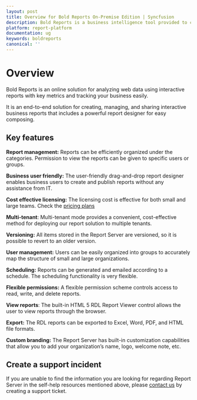 ```yaml
---
layout: post
title: Overview for Bold Reports On-Premise Edition | Syncfusion
description: Bold Reports is a business intelligence tool provided to create, manage, and share the interactive business reports.
platform: report-platform
documentation: ug
keywords: boldreports
canonical: ''
---
```


# Overview

Bold Reports is an online solution for analyzing web data using interactive reports with key metrics and tracking your business easily.

It is an end-to-end solution for creating, managing, and sharing interactive business reports that includes a powerful report designer for easy composing.

## Key features

**Report management:** Reports  can be efficiently organized under the categories. Permission to view the reports can be given to specific users or groups.

**Business user friendly:** The user-friendly drag-and-drop report designer enables business users to create and publish reports without any assistance from IT.

**Cost effective licensing:** The licensing cost is effective for both small and large teams. Check the [pricing plans](https://www.boldreports.com/enterprise-reporting/pricing/)

**Multi-tenant**: Multi-tenant mode provides a convenient, cost-effective method for deploying our report solution to multiple tenants.

**Versioning:** All items stored in the Report Server are versioned, so it is possible to revert to an older version.

**User management:** Users can be easily organized into groups to accurately map the structure of small and large organizations.

**Scheduling:** Reports can be generated and emailed according to a schedule. The scheduling functionality is very flexible.

**Flexible permissions:** A flexible permission scheme controls access to read, write, and delete reports.

**View reports**: The built-in HTML 5 RDL Report Viewer control allows the user to view reports through the browser.

**Export:** The RDL reports can be exported to Excel, Word, PDF, and HTML file formats.

**Custom branding:** The Report Server has built-in customization capabilities that allow you to add your organization’s name, logo, welcome note, etc.

## Create a support incident

If you are unable to find the information you are looking for regarding Report Server in the self-help resources mentioned above, please [contact us](https://www.boldreports.com/contact) by creating a support ticket.

